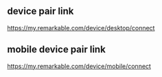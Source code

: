 

## device pair link
https://my.remarkable.com/device/desktop/connect

## mobile device pair link
https://my.remarkable.com/device/mobile/connect
